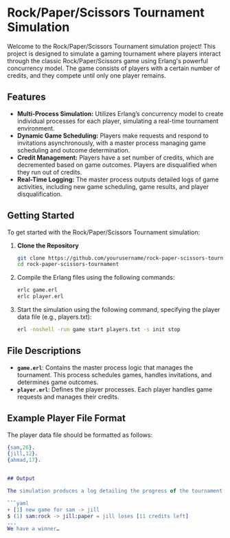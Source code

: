 # Rock/Paper/Scissors Tournament Simulation

Welcome to the Rock/Paper/Scissors Tournament simulation project! This project is designed to simulate a gaming tournament where players interact through the classic Rock/Paper/Scissors game using Erlang's powerful concurrency model. The game consists of players with a certain number of credits, and they compete until only one player remains.

## Features

- **Multi-Process Simulation:** Utilizes Erlang’s concurrency model to create individual processes for each player, simulating a real-time tournament environment.
- **Dynamic Game Scheduling:** Players make requests and respond to invitations asynchronously, with a master process managing game scheduling and outcome determination.
- **Credit Management:** Players have a set number of credits, which are decremented based on game outcomes. Players are disqualified when they run out of credits.
- **Real-Time Logging:** The master process outputs detailed logs of game activities, including new game scheduling, game results, and player disqualification.

## Getting Started

To get started with the Rock/Paper/Scissors Tournament simulation:

1. **Clone the Repository**

   ```bash
   git clone https://github.com/yourusername/rock-paper-scissors-tournament.git
   cd rock-paper-scissors-tournament
   
2. Compile the Erlang files using the following commands:

   ```bash
   erlc game.erl
   erlc player.erl

3. Start the simulation using the following command, specifying the player data file (e.g., players.txt):

   ```bash
   erl -noshell -run game start players.txt -s init stop

## File Descriptions

- **`game.erl`**: Contains the master process logic that manages the tournament. This process schedules games, handles invitations, and determines game outcomes.
- **`player.erl`**: Defines the player processes. Each player handles game requests and manages their credits.

## Example Player File Format

The player data file should be formatted as follows:

```erlang
{sam,26}.
{jill,12}.
{ahmad,17}.


## Output

The simulation produces a log detailing the progress of the tournament. Sample log entries include:

```yaml
+ [1] new game for sam -> jill
$ (1) sam:rock -> jill:paper = jill loses [11 credits left]
...
We have a winner…


